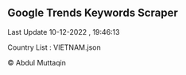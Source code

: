 

## Google Trends Keywords Scraper 
 
Last Update 10-12-2022 , 19:46:13

Country List :
VIETNAM.json



© Abdul Muttaqin 
